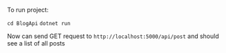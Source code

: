To run project:

`cd BlogApi`
`dotnet run`

Now can send GET request to `http://localhost:5000/api/post` and should see a list of all posts